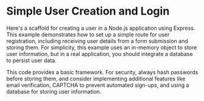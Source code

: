 # Simple User Creation and Login

Here's a scaffold for creating a user in a Node.js application using Express. This example demonstrates how to set up a simple route for user registration, including receiving user details from a form submission and storing them. For simplicity, this example uses an in-memory object to store user information, but in a real application, you should integrate a database to persist user data.

This code provides a basic framework. For security, always hash passwords before storing them, and consider implementing additional features like email verification, CAPTCHA to prevent automated sign-ups, and using a database for storing user information.